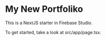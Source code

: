 # My New Portfoliko

This is a NextJS starter in Firebase Studio.

To get started, take a look at src/app/page.tsx.

